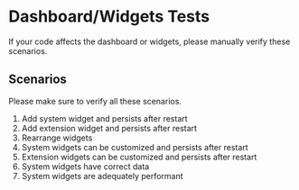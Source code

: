 # Dashboard/Widgets Tests
If your code affects the dashboard or widgets, please manually verify these scenarios.

## Scenarios
Please make sure to verify all these scenarios.

1. Add system widget and persists after restart
1. Add extension widget and persists after restart
1. Rearrange widgets
1. System widgets can be customized and persists after restart
1. Extension widgets can be customized and persists after restart
1. System widgets have correct data
1. System widgets are adequately performant
